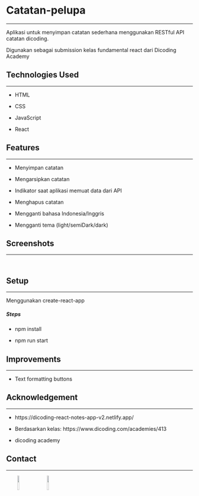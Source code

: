 <h1>Catatan-pelupa</h1>
<hr><p>Aplikasi untuk menyimpan catatan sederhana menggunakan RESTful API catatan dicoding.</p>
<p>Digunakan sebagai submission kelas fundamental react dari Dicoding Academy</p><h2>Technologies Used</h2>
<hr><ul>
<li>HTML</li>
</ul><ul>
<li>CSS</li>
</ul><ul>
<li>JavaScript</li>
</ul><ul>
<li>React</li>
</ul><h2>Features</h2>
<hr><ul>
<li>Menyimpan catatan</li>
</ul><ul>
<li>Mengarsipkan catatan</li>
</ul><ul>
<li>Indikator saat aplikasi memuat data dari API</li>
</ul><ul>
<li>Menghapus catatan</li>
</ul><ul>
<li>Mengganti bahasa Indonesia/Inggris</li>
</ul><ul>
<li>Mengganti tema (light/semiDark/dark)</li>
</ul><h2>Screenshots</h2>
<hr><p><img src="https://i.postimg.cc/GmT2b7fP/localhost-3000-Samsung-Galaxy-A51-71.png" alt=""></p><p><img src="https://i.postimg.cc/jq31YtJ1/localhost-3000-Samsung-Galaxy-A51-71-Active-notes.png" alt=""></p><h2>Setup</h2>
<hr><p>Menggunakan create-react-app</p><h5>Steps</h5><ul>
<li>npm install</li>
</ul><ul>
<li>npm run start</li>
</ul><h2>Improvements</h2>
<hr><ul>
<li>Text formatting buttons</li>
</ul><h2>Acknowledgement</h2>
<hr><ul>
<li>https://dicoding-react-notes-app-v2.netlify.app/</li>
</ul><ul>
<li>Berdasarkan kelas: https://www.dicoding.com/academies/413</li>
</ul><ul>
<li>dicoding academy</li>
</ul><h2>Contact</h2>
<hr><p><span style="margin-right: 30px;"></span><a href="https://www.linkedin.com/in/muhammad-hasbi-saputra-54b568227/"><img target="_blank" src="https://cdn.jsdelivr.net/gh/devicons/devicon/icons/linkedin/linkedin-original.svg" style="width: 10%;"></a><span style="margin-right: 30px;"></span><a href="https://github.com/lukpaikat"><img target="_blank" src="https://cdn.jsdelivr.net/gh/devicons/devicon/icons/github/github-original.svg" style="width: 10%;"></a></p>